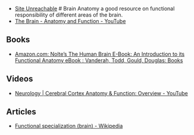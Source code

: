 - [Site Unreachable](https://www.physio-pedia.com/Brain_Anatomy) # Brain Anatomy a good resource on functional responsibility of different areas of the brain.
- [The Brain - Anatomy and Function - YouTube](https://www.youtube.com/watch?v=6UTrpL3pSn0)

## Books
- [Amazon.com: Nolte’s The Human Brain E-Book: An Introduction to its Functional Anatomy eBook : Vanderah, Todd, Gould, Douglas: Books](https://www.amazon.com/Noltes-Human-Brain-Book-Introduction-ebook/dp/B084JL3DLD/ref=tmm_kin_swatch_0?_encoding=UTF8&qid=&sr=&asin=B084JL3DLD&revisionId=&format=2&depth=1)

## Videos
- [Neurology | Cerebral Cortex Anatomy & Function: Overview - YouTube](https://www.youtube.com/watch?v=2LzZMWGQe1k)

## Articles
- [Functional specialization (brain) - Wikipedia](https://en.wikipedia.org/wiki/Functional_specialization_(brain))